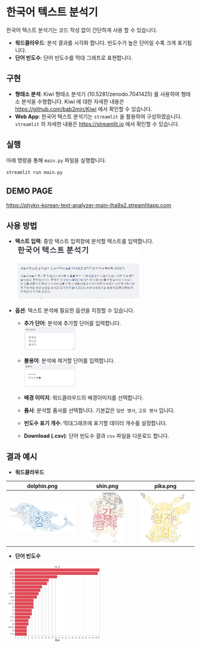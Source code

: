 # 한국어 텍스트 분석기
한국어 텍스트 분석기는 코드 작성 없이 간단하게 사용 할 수 있습니다.
- **워드클라우드**: 분석 결과를 시각화 합니다. 빈도수가 높은 단어일 수록 크게 표기됩니다.
- **단어 빈도수**: 단어 빈도수를 막대 그래프로 표현합니다.

## 구현
- **형태소 분석**: Kiwi 형태소 분석기 (10.5281/zenodo.7041425) 를 사용하여 형태소 분석을 수행합니다. Kiwi 에 대한 자세한 내용은 https://github.com/bab2min/Kiwi 에서 확인할 수 있습니다.
- **Web App**: 한국어 텍스트 분석기는 `streamlit` 을 활용하여 구성하였습니다. `streamlit` 의 자세한 내용은 https://streamlit.io 에서 확인할 수 있습니다.


## 실행
아래 명령을 통해 `main.py` 파일을 실행합니다.
```python
streamlit run main.py
```

## DEMO PAGE
https://phykn-korean-text-analyzer-main-lha9a2.streamlitapp.com

## 사용 방법
- **텍스트 입력**: 중앙 텍스트 입력창에 분석할 텍스트를 입력합니다.  
  <img src="image/input_text.png" width="70%">  

- **옵션**: 텍스트 분석에 필요한 옵션을 지정할 수 있습니다.
    - **추가 단어**: 분석에 추가할 단어를 입력합니다.    
      <img src="image/add.png" width="30%">  

    - **불용어**: 분석에 제거할 단어를 입력합니다.  
      <img src="image/remove.png" width="30%">  

    - **배경 이미지**: 워드클라우드의 배경이미지를 선택합니다.
    - **품사**: 분석할 품사를 선택합니다. 기본값은 `일반 명사`, `고유 명사` 입니다.
    - **빈도수 표기 개수**: 막대그래프에 표기할 데이터 개수를 설정합니다.
    - **Download (.csv)**: 단어 빈도수 결과 `csv` 파일을 다운로드 합니다.

## 결과 예시
- **워드클라우드**  

| dolphin.png | shin.png | pika.png |
| :---: | :---: | :---: |
| <img src="image/dolphin.png" width="130%"> | <img src="image/shin.png" width="70%"> | <img src="image/pika.png" width="100%"> |

- **단어 빈도수**  
<img src="image/frequency.png" width="50%">
